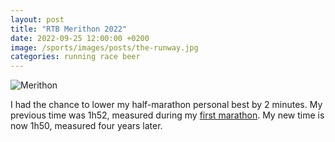 ```yaml
---
layout: post
title: "RTB Merithon 2022"
date: 2022-09-25 12:00:00 +0200
image: /sports/images/posts/the-runway.jpg
categories: running race beer
---
```


![Merithon](/sports/images/posts/merithon.jpg)

I had the chance to lower my half-marathon personal best by 2 minutes. My previous time was 1h52, measured during my [first marathon](/sports/2018/10/first-marathon.html). My new time is now 1h50, measured four years later.

<!-- more -->